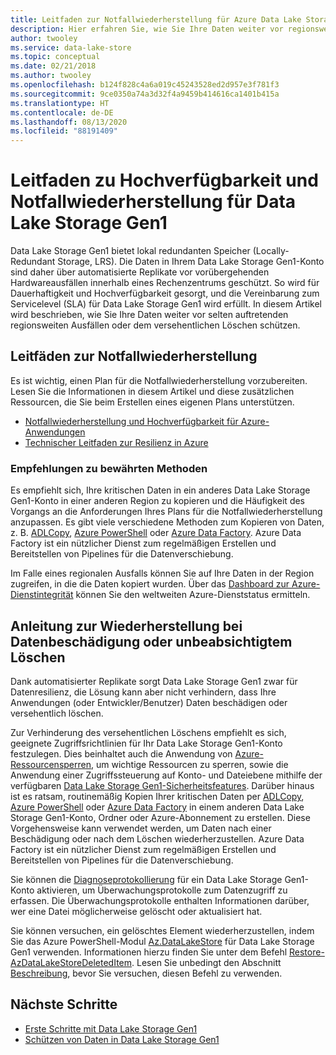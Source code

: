 ```yaml
---
title: Leitfaden zur Notfallwiederherstellung für Azure Data Lake Storage Gen1 | Microsoft-Dokumentation
description: Hier erfahren Sie, wie Sie Ihre Daten weiter vor regionsweiten Ausfällen oder versehentlichen Löschvorgängen über den lokal redundanten Speicher hinaus von Azure Data Lake Storage Gen1 schützen.
author: twooley
ms.service: data-lake-store
ms.topic: conceptual
ms.date: 02/21/2018
ms.author: twooley
ms.openlocfilehash: b124f828c4a6a019c45243528ed2d957e3f781f3
ms.sourcegitcommit: 9ce0350a74a3d32f4a9459b414616ca1401b415a
ms.translationtype: HT
ms.contentlocale: de-DE
ms.lasthandoff: 08/13/2020
ms.locfileid: "88191409"
---
```

# <a name="high-availability-and-disaster-recovery-guidance-for-data-lake-storage-gen1"></a>Leitfaden zu Hochverfügbarkeit und Notfallwiederherstellung für Data Lake Storage Gen1

Data Lake Storage Gen1 bietet lokal redundanten Speicher (Locally-Redundant Storage, LRS). Die Daten in Ihrem Data Lake Storage Gen1-Konto sind daher über automatisierte Replikate vor vorübergehenden Hardwareausfällen innerhalb eines Rechenzentrums geschützt. So wird für Dauerhaftigkeit und Hochverfügbarkeit gesorgt, und die Vereinbarung zum Servicelevel (SLA) für Data Lake Storage Gen1 wird erfüllt. In diesem Artikel wird beschrieben, wie Sie Ihre Daten weiter vor selten auftretenden regionsweiten Ausfällen oder dem versehentlichen Löschen schützen.

## <a name="disaster-recovery-guidance"></a>Leitfäden zur Notfallwiederherstellung

Es ist wichtig, einen Plan für die Notfallwiederherstellung vorzubereiten. Lesen Sie die Informationen in diesem Artikel und diese zusätzlichen Ressourcen, die Sie beim Erstellen eines eigenen Plans unterstützen.

* [Notfallwiederherstellung und Hochverfügbarkeit für Azure-Anwendungen](../resiliency/resiliency-disaster-recovery-high-availability-azure-applications.md)
* [Technischer Leitfaden zur Resilienz in Azure](../resiliency/resiliency-technical-guidance.md)

### <a name="best-practice-recommendations"></a>Empfehlungen zu bewährten Methoden

Es empfiehlt sich, Ihre kritischen Daten in ein anderes Data Lake Storage Gen1-Konto in einer anderen Region zu kopieren und die Häufigkeit des Vorgangs an die Anforderungen Ihres Plans für die Notfallwiederherstellung anzupassen. Es gibt viele verschiedene Methoden zum Kopieren von Daten, z. B. [ADLCopy](data-lake-store-copy-data-azure-storage-blob.md), [Azure PowerShell](data-lake-store-get-started-powershell.md) oder [Azure Data Factory](../data-factory/connector-azure-data-lake-store.md). Azure Data Factory ist ein nützlicher Dienst zum regelmäßigen Erstellen und Bereitstellen von Pipelines für die Datenverschiebung.

Im Falle eines regionalen Ausfalls können Sie auf Ihre Daten in der Region zugreifen, in die die Daten kopiert wurden. Über das [Dashboard zur Azure-Dienstintegrität](https://azure.microsoft.com/status/) können Sie den weltweiten Azure-Dienststatus ermitteln.

## <a name="data-corruption-or-accidental-deletion-recovery-guidance"></a>Anleitung zur Wiederherstellung bei Datenbeschädigung oder unbeabsichtigtem Löschen

Dank automatisierter Replikate sorgt Data Lake Storage Gen1 zwar für Datenresilienz, die Lösung kann aber nicht verhindern, dass Ihre Anwendungen (oder Entwickler/Benutzer) Daten beschädigen oder versehentlich löschen.

Zur Verhinderung des versehentlichen Löschens empfiehlt es sich, geeignete Zugriffsrichtlinien für Ihr Data Lake Storage Gen1-Konto festzulegen. Dies beinhaltet auch die Anwendung von [Azure-Ressourcensperren](../azure-resource-manager/management/lock-resources.md), um wichtige Ressourcen zu sperren, sowie die Anwendung einer Zugriffssteuerung auf Konto- und Dateiebene mithilfe der verfügbaren [Data Lake Storage Gen1-Sicherheitsfeatures](data-lake-store-security-overview.md). Darüber hinaus ist es ratsam, routinemäßig Kopien Ihrer kritischen Daten per [ADLCopy](data-lake-store-copy-data-azure-storage-blob.md), [Azure PowerShell](data-lake-store-get-started-powershell.md) oder [Azure Data Factory](../data-factory/connector-azure-data-lake-store.md) in einem anderen Data Lake Storage Gen1-Konto, Ordner oder Azure-Abonnement zu erstellen. Diese Vorgehensweise kann verwendet werden, um Daten nach einer Beschädigung oder nach dem Löschen wiederherzustellen. Azure Data Factory ist ein nützlicher Dienst zum regelmäßigen Erstellen und Bereitstellen von Pipelines für die Datenverschiebung.

Sie können die [Diagnoseprotokollierung](data-lake-store-diagnostic-logs.md) für ein Data Lake Storage Gen1-Konto aktivieren, um Überwachungsprotokolle zum Datenzugriff zu erfassen. Die Überwachungsprotokolle enthalten Informationen darüber, wer eine Datei möglicherweise gelöscht oder aktualisiert hat.

Sie können versuchen, ein gelöschtes Element wiederherzustellen, indem Sie das Azure PowerShell-Modul [Az.DataLakeStore](https://docs.microsoft.com/powershell/module/az.datalakestore/) für Data Lake Storage Gen1 verwenden. Informationen hierzu finden Sie unter dem Befehl [Restore-AzDataLakeStoreDeletedItem](https://docs.microsoft.com/powershell/module/az.datalakestore/restore-azdatalakestoredeleteditem). Lesen Sie unbedingt den Abschnitt [Beschreibung](https://docs.microsoft.com/powershell/module/az.datalakestore/restore-azdatalakestoredeleteditem#description), bevor Sie versuchen, diesen Befehl zu verwenden.

## <a name="next-steps"></a>Nächste Schritte

* [Erste Schritte mit Data Lake Storage Gen1](data-lake-store-get-started-portal.md)
* [Schützen von Daten in Data Lake Storage Gen1](data-lake-store-secure-data.md)
